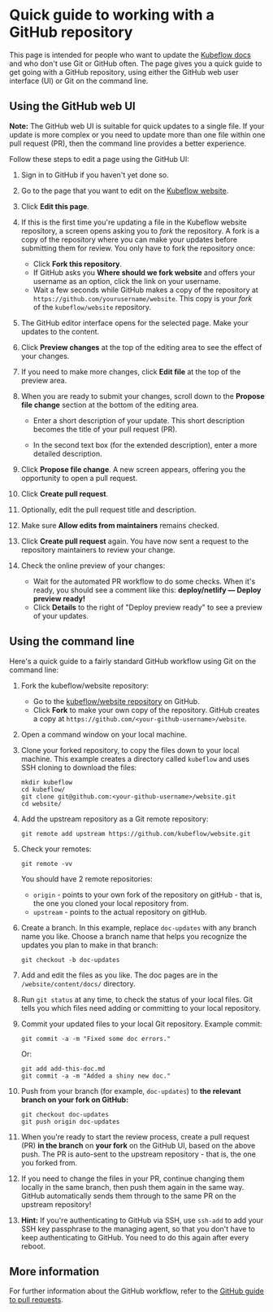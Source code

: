 # Quick guide to working with a GitHub repository

This page is intended for people who want to update the
[Kubeflow docs](https://www.kubeflow.org/docs/) and
who don't use Git or GitHub often. The page gives you a quick guide to
get going with a GitHub repository, using either the GitHub web user interface 
(UI) or Git on the command line.

## Using the GitHub web UI

**Note:** The GitHub web UI is suitable for quick updates to a single file. If
your update is more complex or you need to update more than one file within one
pull request (PR), then the command line provides a better experience.

Follow these steps to edit a page using the GitHub UI:

1. Sign in to GitHub if you haven't yet done so.

1. Go to the page that you want to edit on the
  [Kubeflow website](https://www.kubeflow.org/docs/).

1. Click **Edit this page**.

1. If this is the first time you're updating a file in the Kubeflow
  website repository, a screen opens asking you to *fork* the repository. A
  fork is a copy of the repository where you can make your updates before
  submitting them for review. You only have to fork the repository once:

    * Click **Fork this repository**.
    * If GitHub asks you **Where should we fork website** and offers your
      username as an option, click the link on your username.	
    * Wait a few seconds while GitHub makes a copy of the repository at	
     `https://github.com/yourusername/website`. This copy is your *fork*	
     of the `kubeflow/website` repository.

1. The GitHub editor interface opens for the selected page.
  Make your updates to the content.

1. Click **Preview changes** at the top of the editing area to see the effect of your changes.

1. If you need to make more changes, click **Edit file** at the top of the preview area.

1. When you are ready to submit your changes, scroll down to the 
  **Propose file change**
   section at the bottom of the editing area.

      * Enter a short description of your update. This short description becomes the 
        title of your pull request (PR).

      * In the second text box (for the extended description), enter a more detailed
        description.

1. Click **Propose file change**. A new screen appears, offering you the 
  opportunity to open a pull request.

1. Click **Create pull request**. 

1. Optionally, edit the pull request title and description.

1. Make sure **Allow edits from maintainers** remains checked.

1. Click **Create pull request** again. You have now sent a request to the repository
  maintainers to review your change.

1. Check the online preview of your changes:

      * Wait for the automated PR workflow to do some checks. When it's ready,
        you should see a comment like this: **deploy/netlify — Deploy preview ready!**
      * Click **Details** to the right of "Deploy preview ready" to see a preview
        of your updates.

## Using the command line

Here's a quick guide to a fairly standard GitHub workflow using Git on the command line:

1. Fork the kubeflow/website repository:

    * Go to the [kubeflow/website 
      repository](https://github.com/kubeflow/website) on GitHub.
    * Click **Fork** to make your own copy of the repository. GitHub creates a 
      copy at `https://github.com/<your-github-username>/website`.

1. Open a command window on your local machine.

1. Clone your forked repository, to copy the files down to your local machine.
  This example creates a directory called `kubeflow` and uses SSH cloning to
  download the files:

    ```
    mkdir kubeflow
    cd kubeflow/
    git clone git@github.com:<your-github-username>/website.git
    cd website/
    ```

1. Add the upstream repository as a Git remote repository:

    ```
    git remote add upstream https://github.com/kubeflow/website.git
    ```

1. Check your remotes:

    ```
    git remote -vv
    ```

    You should have 2 remote repositories:

      -  `origin` - points to your own fork of the repository on gitHub -
         that is, the one you cloned your local repository from.
      -  `upstream` - points to the actual repository on gitHub.

1. Create a branch. In this example, replace `doc-updates` with any branch name
  you like. Choose a branch name that helps you recognize the updates you plan
  to make in that branch:

    ```
    git checkout -b doc-updates
    ```

1. Add and edit the files as you like. The doc pages are in the
  `/website/content/docs/` directory.

1. Run `git status` at any time, to check the status of your local files.
  Git tells you which files need adding or committing to your local repository.

1. Commit your updated files to your local Git repository. Example commit:

    ```
    git commit -a -m "Fixed some doc errors."
    ```

    Or:

    ```
    git add add-this-doc.md
    git commit -a -m "Added a shiny new doc."
    ```

1. Push from your branch (for example, `doc-updates`) to **the relevant branch
  on your fork on GitHub:**

    ```
    git checkout doc-updates
    git push origin doc-updates
    ```

1. When you're ready to start the review process, create a pull request (PR)
  **in the branch** on **your fork** on the GitHub UI, based on the above push.
  The PR is auto-sent to the upstream repository - that is, the one you forked 
  from.

1. If you need to change the files in your PR, continue changing them
  locally in the same branch, then push them again in the same way. GitHub
  automatically sends them through to the same PR on the upstream repository!

1. **Hint:** If you're authenticating to GitHub via SSH, use `ssh-add` to add
  your SSH key passphrase to the managing agent, so that you don't have to
  keep authenticating to GitHub. You need to do this again after every reboot.

## More information

For further information about the GitHub workflow, refer to the
[GitHub guide to pull requests](https://help.github.com/en/articles/creating-a-pull-request).